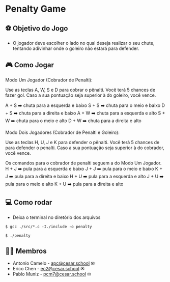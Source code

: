 # Penalty Game

## ⚽ Objetivo do Jogo
- O jogador deve escolher o lado no qual deseja realizar o seu chute, tentando adivinhar onde o goleiro não estará para defender.

## 🎮 Como Jogar
Modo Um Jogador (Cobrador de Penalti):

Use as teclas A, W, S e D para cobrar o pênalti.
Você terá 5 chances de fazer gol. Caso a sua pontuação seja superior à do goleiro, você vence.

  A + S ➡️ chuta para a esquerda e baixo
  S + S ➡️ chuta para o meio e baixo
  D + S ➡️ chuta para a direita e baixo
  A + W ➡️ chuta para a esquerda e alto
  S + W ➡️ chuta para o meio e alto
  D + W ➡️ chuta para a direita e alto


Modo Dois Jogadores (Cobrador de Penalti e Goleiro):

Use as teclas H, U, J e K para defender o pênalti.
Você terá 5 chances de para defender o penalti. Caso a sua pontuação seja superior à do cobrador, você vence.


Os comandos para o cobrador de penalti seguem a do Modo Um Jogador.
  H + J ➡️ pula para a esquerda e baixo
  J + J ➡️ pula para o meio e baixo
  K + J ➡️ pula para a direita e baixo
  H + U ➡️ pula para a esquerda e alto
  J + U ➡️ pula para o meio e alto
  K + U ➡️ pula para a direita e alto

## 💻 Como rodar
- Deixa o terminal no diretório dos arquivos

```
$ gcc ./src/*.c -I./include -o penalty
```
```
$ ./penalty
```
## 👩‍💻 Membros 
- Antonio Camelo - apc@cesar.school ✉
- Erico Chen - ec2@cesar.school ✉
- Pablo Muniz - pcm7@cesar.school ✉
